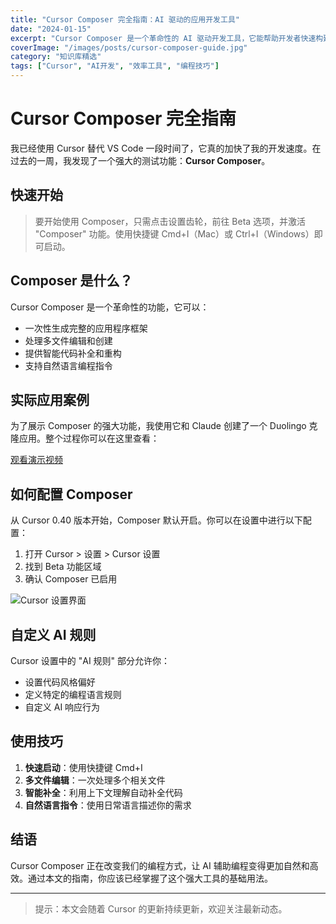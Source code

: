 ```yaml
---
title: "Cursor Composer 完全指南：AI 驱动的应用开发工具"
date: "2024-01-15"
excerpt: "Cursor Composer 是一个革命性的 AI 驱动开发工具，它能帮助开发者快速构建完整应用。本文深入介绍其核心功能，从基础设置到高级应用，帮助你掌握这个强大的 AI 编程助手，显著提升开发效率。"
coverImage: "/images/posts/cursor-composer-guide.jpg"
category: "知识库精选"
tags: ["Cursor", "AI开发", "效率工具", "编程技巧"]
---
```


# Cursor Composer 完全指南

我已经使用 Cursor 替代 VS Code 一段时间了，它真的加快了我的开发速度。在过去的一周，我发现了一个强大的测试功能：**Cursor Composer**。

## 快速开始

> 要开始使用 Composer，只需点击设置齿轮，前往 Beta 选项，并激活 "Composer" 功能。使用快捷键 Cmd+I（Mac）或 Ctrl+I（Windows）即可启动。

## Composer 是什么？

Cursor Composer 是一个革命性的功能，它可以：

- 一次性生成完整的应用程序框架
- 处理多文件编辑和创建
- 提供智能代码补全和重构
- 支持自然语言编程指令

## 实际应用案例

为了展示 Composer 的强大功能，我使用它和 Claude 创建了一个 Duolingo 克隆应用。整个过程你可以在这里查看：

[观看演示视频](https://youtu.be/W4QmPwNwt8E)

## 如何配置 Composer

从 Cursor 0.40 版本开始，Composer 默认开启。你可以在设置中进行以下配置：

1. 打开 Cursor > 设置 > Cursor 设置
2. 找到 Beta 功能区域
3. 确认 Composer 已启用

![Cursor 设置界面](/images/cursor-settings.png)

## 自定义 AI 规则

Cursor 设置中的 "AI 规则" 部分允许你：
- 设置代码风格偏好
- 定义特定的编程语言规则
- 自定义 AI 响应行为

## 使用技巧

1. **快速启动**：使用快捷键 Cmd+I
2. **多文件编辑**：一次处理多个相关文件
3. **智能补全**：利用上下文理解自动补全代码
4. **自然语言指令**：使用日常语言描述你的需求

## 结语

Cursor Composer 正在改变我们的编程方式，让 AI 辅助编程变得更加自然和高效。通过本文的指南，你应该已经掌握了这个强大工具的基础用法。

---

> 提示：本文会随着 Cursor 的更新持续更新，欢迎关注最新动态。


